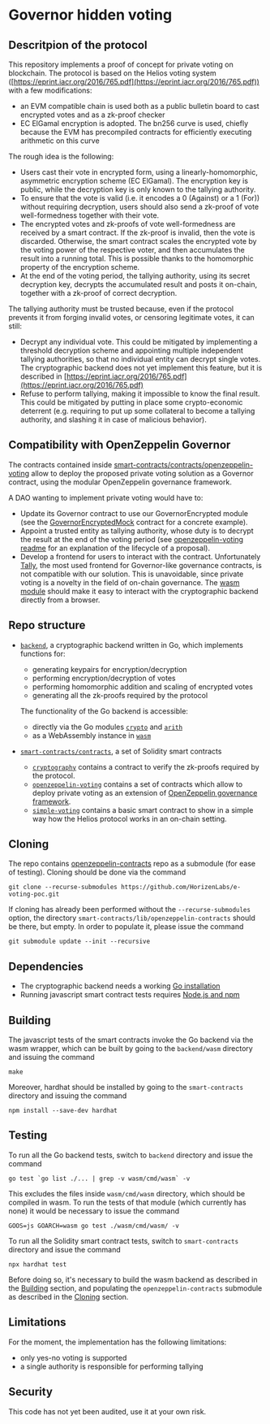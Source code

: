 # Governor hidden voting

## Descritpion of the protocol
This repository implements a proof of concept for private voting on blockchain.
The protocol is based on the Helios voting system ([https://eprint.iacr.org/2016/765.pdf](https://eprint.iacr.org/2016/765.pdf)) with a few modifications:
- an EVM compatible chain is used both as a public bulletin board to cast encrypted votes and as a zk-proof checker
- EC ElGamal encryption is adopted. The bn256 curve is used, chiefly because the EVM has precompiled contracts for efficiently executing arithmetic on this curve

The rough idea is the following:
- Users cast their vote in encrypted form, using a linearly-homomorphic, asymmetric encryption scheme (EC ElGamal). The encryption key is public, while the decryption key is only known to the tallying authority.
- To ensure that the vote is valid (i.e. it encodes a 0 (Against) or a 1 (For)) without requiring decryption, users should also send a zk-proof of vote well-formedness together with their vote.
- The encrypted votes and zk-proofs of vote well-formedness are received by a smart contract. If the zk-proof is invalid, then the vote is discarded. Otherwise, the smart contract scales the encrypted vote by the voting power of the respective voter, and then accumulates the result into a running total. This is possible thanks to the homomorphic property of the encryption scheme.
- At the end of the voting period, the tallying authority, using its secret decryption key, decrypts the accumulated result and posts it on-chain, together with a zk-proof of correct decryption.

The tallying authority must be trusted because, even if the protocol prevents it from forging invalid votes, or censoring legitimate votes, it can still:
- Decrypt any individual vote. This could be mitigated by implementing a threshold decryption scheme and appointing multiple independent tallying authorities, so that no individual entity can decrypt single votes. The cryptographic backend does not yet implement this feature, but it is described in [https://eprint.iacr.org/2016/765.pdf](https://eprint.iacr.org/2016/765.pdf)
- Refuse to perform tallying, making it impossible to know the final result. This could be mitigated by putting in place some crypto-economic deterrent (e.g. requiring to put up some collateral to become a tallying authority, and slashing it in case of malicious behavior).
## Compatibility with OpenZeppelin Governor
The contracts contained inside [smart-contracts/contracts/openzeppelin-voting](smart-contracts/contracts/openzeppelin-voting) allow to deploy the proposed private voting solution as a Governor contract, using the modular OpenZeppelin governance framework.

A DAO wanting to implement private voting would have to:
- Update its Governor contract to use our GovernorEncrypted module (see the [GovernorEncryptedMock](smart-contracts/contracts/mocks/GovernorEncryptedMock.sol) contract for a concrete example).
- Appoint a trusted entity as tallying authority, whose duty is to decrypt the result at the end of the voting period (see [openzeppelin-voting readme](smart-contracts/contracts/openzeppelin-voting/README.md) for an explanation of the lifecycle of a proposal).
- Develop a frontend for users to interact with the contract. Unfortunately [Tally](https://tally.xyz), the most used frontend for Governor-like governance contracts, is not compatible with our solution. This is unavoidable, since private voting is a novelty in the field of on-chain governance. The [wasm module](backend/wasm) should make it easy to interact with the cryptographic backend directly from a browser.

## Repo structure
- [`backend`](./backend/), a cryptographic backend written in Go, which implements functions for:
    * generating keypairs for encryption/decryption
    * performing encryption/decryption of votes
    * performing homomorphic addition and scaling of encrypted votes
    * generating all the zk-proofs required by the protocol

  The functionality of the Go backend is accessible:
    * directly via the Go modules [`crypto`](./backend/crypto/) and [`arith`](./backend/arith/)
    * as a WebAssembly instance in [`wasm`](./backend/wasm/)
- [`smart-contracts/contracts`](./smart-contracts/), a set of Solidity smart contracts
    * [`cryptography`](./smart-contracts/contracts/cryptography/) contains a contract to verify the zk-proofs required by the protocol.
    * [`openzeppelin-voting`](./smart-contracts/contracts/openzeppelin-voting/) contains a set of contracts which allow to deploy private voting as an extension of [OpenZeppelin governance framework](https://docs.openzeppelin.com/contracts/4.x/api/governance).
    * [`simple-voting`](./smart-contracts/contracts/simple-voting/) contains a basic smart contract to show in a simple way how the Helios protocol works in an on-chain setting.

## Cloning
The repo contains [openzeppelin-contracts](https://github.com/OpenZeppelin/openzeppelin-contracts) repo as a submodule (for ease of testing).
Cloning should be done via the command
```
git clone --recurse-submodules https://github.com/HorizenLabs/e-voting-poc.git
```
If cloning has already been performed without the `--recurse-submodules` option, the directory `smart-contracts/lib/openzeppelin-contracts` should be there, but empty. In order to populate it, please issue the command
```
git submodule update --init --recursive
```

## Dependencies
- The cryptographic backend needs a working [Go installation](https://go.dev/doc/install)
- Running javascript smart contract tests requires [Node.js and npm](https://docs.npmjs.com/downloading-and-installing-node-js-and-npm)

## Building
The javascript tests of the smart contracts invoke the Go backend via the wasm wrapper, which can be built by going to the `backend/wasm` directory and issuing the command
```
make
```
Moreover, hardhat should be installed by going to the `smart-contracts` directory and issuing the command
```
npm install --save-dev hardhat
```

## Testing
To run all the Go backend tests, switch to `backend` directory and issue the command
```
go test `go list ./... | grep -v wasm/cmd/wasm` -v
```
This excludes the files inside `wasm/cmd/wasm` directory, which should be compiled in wasm. To run the tests of that module (which currently has none) it would be necessary to issue the command
```
GOOS=js GOARCH=wasm go test ./wasm/cmd/wasm/ -v
```

To run all the Solidity smart contract tests, switch to `smart-contracts` directory and issue the command
```
npx hardhat test
```
Before doing so, it's necessary to build the wasm backend as described in the [Building](#building) section, and populating the `openzeppelin-contracts` submodule as described in the [Cloning](#cloning) section.

## Limitations
For the moment, the implementation has the following limitations:
- only yes-no voting is supported
- a single authority is responsible for performing tallying

## Security
This code has not yet been audited, use it at your own risk.
